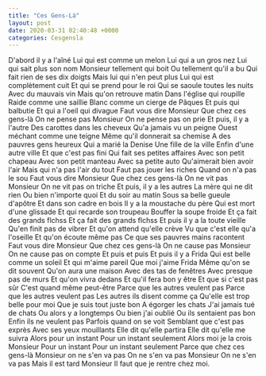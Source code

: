 ```yaml
---
title: "Ces Gens-Là"
layout: post
date: 2020-03-31 02:40:48 +0000
categories: Cesgensla
---
```


D'abord il y a l'aîné
Lui qui est comme un melon
Lui qui a un gros nez
Lui qui sait plus son nom
Monsieur tellement qui boit
Ou tellement qu'il a bu
Qui fait rien de ses dix doigts
Mais lui qui n'en peut plus
Lui qui est complètement cuit
Et qui se prend pour le roi
Qui se saoule toutes les nuits
Avec du mauvais vin
Mais qu'on retrouve matin
Dans l'église qui roupille
Raide comme une saillie
Blanc comme un cierge de Pâques
Et puis qui balbutie
Et qui a l'oeil qui divague
Faut vous dire Monsieur
Que chez ces gens-là
On ne pense pas Monsieur
On ne pense pas on prie
Et puis, il y a l'autre
Des carottes dans les cheveux
Qu'a jamais vu un peigne
Ouest méchant comme une teigne
Même qu'il donnerait sa chemise
A des pauvres gens heureux
Qui a marié la Denise
Une fille de la ville
Enfin d'une autre ville
Et que c'est pas fini
Qui fait ses petites affaires
Avec son petit chapeau
Avec son petit manteau
Avec sa petite auto
Qu'aimerait bien avoir l'air
Mais qui n'a pas l'air du tout
Faut pas jouer les riches
Quand on n'a pas le sou
Faut vous dire Monsieur
Que chez ces gens-là
On ne vit pas Monsieur
On ne vit pas on triche
Et puis, il y a les autres
La mère qui ne dit rien
Ou bien n'importe quoi
Et du soir au matin
Sous sa belle gueule d'apôtre
Et dans son cadre en bois
Il y a la moustache du père
Qui est mort d'une glissade
Et qui recarde son troupeau
Bouffer la soupe froide
Et ça fait des grands flchss
Et ça fait des grands flchss
Et puis il y a la toute vieille
Qu'en finit pas de vibrer
Et qu'on attend qu'elle crève
Vu que c'est elle qu'a l'oseille
Et qu'on écoute même pas
Ce que ses pauvres mains racontent
Faut vous dire Monsieur
Que chez ces gens-là
On ne cause pas Monsieur
On ne cause pas on compte
Et puis et puis
Et puis il y a Frida
Qui est belle comme un soleil
Et qui m'aime pareil
Que moi j'aime Frida
Même qu'on se dit souvent
Qu'on aura une maison
Avec des tas de fenêtres
Avec presque pas de murs
Et qu'on vivra dedans
Et qu'il fera bon y être
Et que si c'est pas sûr
C'est quand même peut-être
Parce que les autres veulent pas
Parce que les autres veulent pas
Les autres ils disent comme ça
Qu'elle est trop belle pour moi
Que je suis tout juste bon
A égorger les chats
J'ai jamais tué de chats
Ou alors y a longtemps
Ou bien j'ai oublié
Ou ils sentaient pas bon
Enfin ils ne veulent pas
Parfois quand on se voit
Semblant que c'est pas exprès
Avec ses yeux mouillants
Elle dit qu'elle partira
Elle dit qu'elle me suivra
Alors pour un instant
Pour un instant seulement
Alors moi je la crois Monsieur
Pour un instant
Pour un instant seulement
Parce que chez ces gens-là
Monsieur on ne s'en va pas
On ne s'en va pas Monsieur
On ne s'en va pas
Mais il est tard Monsieur
Il faut que je rentre chez moi.